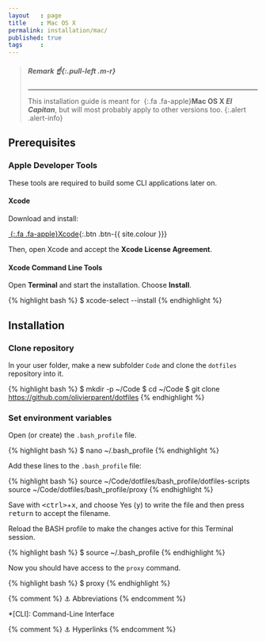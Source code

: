 ```yaml
---
layout   : page
title    : Mac OS X
permalink: installation/mac/
published: true
tags     :
---
```


> ##### **Remark** *:point_up:*{:.pull-left .m-r}
> ---
> This installation guide is meant for *&nbsp;*{:.fa .fa-apple}**Mac OS X *El Capitan***, but will most probably apply to other versions too.
{:.alert .alert-info}

Prerequisites
-------------

### Apple Developer Tools

These tools are required to build some CLI applications later on.

#### Xcode

Download and install:

[*&nbsp;*{:.fa .fa-apple}Xcode][xcode]{:.btn .btn-{{ site.colour }}}

Then, open Xcode and accept the **Xcode License Agreement**. 

#### Xcode Command Line Tools

Open **Terminal** and start the installation. Choose **Install**.

{% highlight bash %}
$ xcode-select --install
{% endhighlight %}


Installation
------------

### Clone repository

In your user folder, make a new subfolder `Code` and clone the `dotfiles` repository into it.

{% highlight bash %}
$ mkdir -p ~/Code
$ cd ~/Code
$ git clone https://github.com/olivierparent/dotfiles
{% endhighlight %}

### Set environment variables

Open (or create) the `.bash_profile` file.

{% highlight bash %}
$ nano ~/.bash_profile
{% endhighlight %}

Add these lines to the `.bash_profile` file:

{% highlight bash %}
source ~/Code/dotfiles/bash_profile/dotfiles-scripts
source ~/Code/dotfiles/bash_profile/proxy
{% endhighlight %}

Save with <kbd>&lt;ctrl&gt;</kbd>+<kbd>x</kbd>, and choose Yes (<kbd>y</kbd>) to write the file and then press <kbd>return</kbd> to accept the filename. 

Reload the BASH profile to make the changes active for this Terminal session.

{% highlight bash %}
$ source ~/.bash_profile
{% endhighlight %}

Now you should have access to the `proxy` command.

{% highlight bash %}
$ proxy
{% endhighlight %}


{% comment %}
    ⚓ Abbreviations
{% endcomment %}

*[CLI]:                     Command-Line Interface

{% comment %}
    ⚓ Hyperlinks
{% endcomment %}

[xcode]:                    https://developer.apple.com/xcode